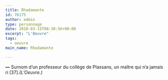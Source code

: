 ```yaml
---
title: Rhadamante
id: 76175
author: admin
type: personnage
date: 2010-03-15T08:30:56+00:00
excerpt: "L'Oeuvre"
tags:
  - oeuvre
main_name: Rhadamante

---
```

**—** Surnom d&rsquo;un professeur du collège de Plassans, un maître qui n&rsquo;a jamais ri [37]._(L&rsquo;Oeuvre.)_